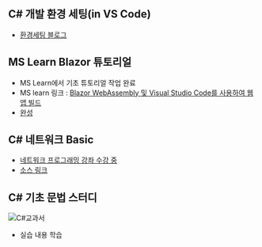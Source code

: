 ## C# 개발 환경 세팅(in VS Code)
- [환경세팅 블로그](https://medium.com/@adebiyiadedotun9/getting-started-with-c-on-visual-studio-code-5a76dcca1110)

## MS Learn Blazor 튜토리얼
 - MS Learn에서 기초 튜토리얼 작업 완료
 - MS learn 링크 : [Blazor WebAssembly 및 Visual Studio Code를 사용하여 웹앱 빌드](https://docs.microsoft.com/ko-kr/learn/modules/build-blazor-webassembly-visual-studio-code)
 - [완성](https://github.com/Joseph-Cha/DotNetStudy/tree/master/ASP.netCore_Tutorial_RazorWebApp)
 
 ## C# 네트워크 Basic
  - [네트워크 프로그래밍 강좌 수강 중](https://www.youtube.com/watch?v=K5WQI0j-dSA&list=PLOKPEzlY4JKS_0T0ETVAJ48He2LaT2ONW)
  - [소스 링크](https://github.com/Joseph-Cha/DotNetStudy/tree/master/NetworkProgramming)
  
  ## C# 기초 문법 스터디
  ![C#교과서](https://user-images.githubusercontent.com/75019048/107299717-67edd300-6abb-11eb-9930-dc3c1946e2f3.png)
  - 실습 내용 학습


